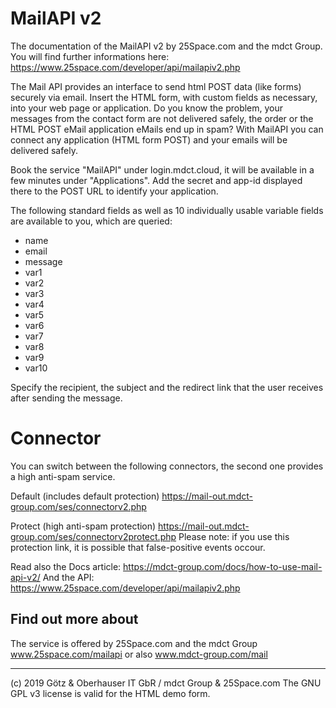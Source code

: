 # MailAPI v2

The documentation of the MailAPI v2 by 25Space.com and the mdct Group.
You will find further informations here: https://www.25space.com/developer/api/mailapiv2.php

The Mail API provides an interface to send html POST data (like forms) securely via email.
Insert the HTML form, with custom fields as necessary, into your web page or application.
Do you know the problem, your messages from the contact form are not delivered safely, the order or the HTML POST eMail application eMails end up in spam? With MailAPI you can connect any application (HTML form POST) and your emails will be delivered safely.


Book the service "MailAPI" under login.mdct.cloud, it will be available in a few minutes under "Applications".
Add the secret and app-id displayed there to the POST URL to identify your application.


The following standard fields as well as 10 individually usable variable fields are available to you, which are queried:
- name
- email
- message
- var1
- var2
- var3
- var4
- var5
- var6
- var7
- var8
- var9
- var10


Specify the recipient, the subject and the redirect link that the user receives after sending the message.

# Connector
You can switch between the following connectors, the second one provides a high anti-spam service.

Default (includes default protection)
https://mail-out.mdct-group.com/ses/connectorv2.php

Protect (high anti-spam protection)
https://mail-out.mdct-group.com/ses/connectorv2protect.php
Please note: if you use this protection link, it is possible that false-positive events occour.




Read also the Docs article: https://mdct-group.com/docs/how-to-use-mail-api-v2/
And the API: https://www.25space.com/developer/api/mailapiv2.php

## Find out more about
The service is offered by 25Space.com and the mdct Group
www.25space.com/mailapi or also www.mdct-group.com/mail

___
(c) 2019 Götz & Oberhauser IT GbR / mdct Group & 25Space.com
The GNU GPL v3 license is valid for the HTML demo form.
